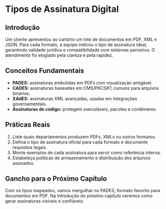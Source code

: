 # Tipos de Assinatura Digital

## Introdução

Um cliente apresentou ao cartório um lote de documentos em PDF, XML e JSON. Para cada formato, a equipe indicou o tipo de assinatura ideal, garantindo validade jurídica e compatibilidade com sistemas parceiros. O atendimento foi elogiado pela clareza e pela rapidez.

## Conceitos Fundamentais

- **PADES:** assinaturas embutidas em PDFs com visualização amigável.
- **CADES:** assinaturas baseadas em CMS/PKCS#7, comuns para arquivos binários.
- **XAdES:** assinaturas XML avançadas, usadas em integrações governamentais.
- **Assinaturas de código:** protegem executáveis, pacotes e contêineres.

## Práticas Reais

1. Liste quais departamentos produzem PDFs, XMLs ou outros formatos.
2. Defina o tipo de assinatura oficial para cada formato e documente requisitos legais.
3. Monte exemplos de cada assinatura para servir como referência interna.
4. Estabeleça políticas de armazenamento e distribuição dos arquivos assinados.

## Gancho para o Próximo Capítulo

Com os tipos mapeados, vamos mergulhar no PADES, formato favorito para documentos em PDF. Na Introdução do próximo capítulo veremos como gerar assinaturas visíveis e confiáveis.
